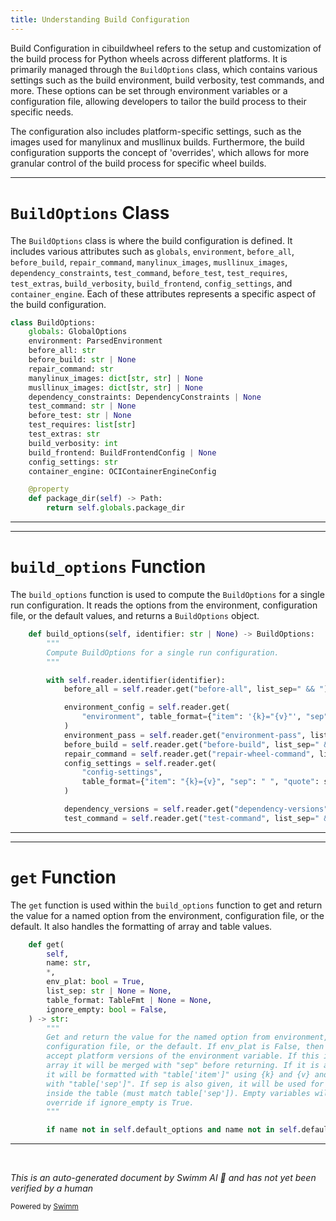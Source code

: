 ```yaml
---
title: Understanding Build Configuration
---
```

Build Configuration in cibuildwheel refers to the setup and customization of the build process for Python wheels across different platforms. It is primarily managed through the <SwmToken path="/cibuildwheel/options.py" pos="82:2:2" line-data="class BuildOptions:">`BuildOptions`</SwmToken> class, which contains various settings such as the build environment, build verbosity, test commands, and more. These options can be set through environment variables or a configuration file, allowing developers to tailor the build process to their specific needs.&nbsp;

The configuration also includes platform-specific settings, such as the images used for manylinux and musllinux builds. Furthermore, the build configuration supports the concept of 'overrides', which allows for more granular control of the build process for specific wheel builds.

<SwmSnippet path="/cibuildwheel/options.py" line="82">

---

# <SwmToken path="/cibuildwheel/options.py" pos="82:2:2" line-data="class BuildOptions:">`BuildOptions`</SwmToken> Class

The `BuildOptions` class is where the build configuration is defined. It includes various attributes such as `globals`, `environment`, `before_all`, `before_build`, `repair_command`, `manylinux_images`, `musllinux_images`, `dependency_constraints`, `test_command`, `before_test`, `test_requires`, `test_extras`, `build_verbosity`, `build_frontend`, `config_settings`, and `container_engine`. Each of these attributes represents a specific aspect of the build configuration.

```python
class BuildOptions:
    globals: GlobalOptions
    environment: ParsedEnvironment
    before_all: str
    before_build: str | None
    repair_command: str
    manylinux_images: dict[str, str] | None
    musllinux_images: dict[str, str] | None
    dependency_constraints: DependencyConstraints | None
    test_command: str | None
    before_test: str | None
    test_requires: list[str]
    test_extras: str
    build_verbosity: int
    build_frontend: BuildFrontendConfig | None
    config_settings: str
    container_engine: OCIContainerEngineConfig

    @property
    def package_dir(self) -> Path:
        return self.globals.package_dir
```

---

</SwmSnippet>

<SwmSnippet path="/cibuildwheel/options.py" line="563">

---

# <SwmToken path="/cibuildwheel/options.py" pos="563:3:3" line-data="    def build_options(self, identifier: str | None) -&gt; BuildOptions:">`build_options`</SwmToken> Function

The <SwmToken path="/cibuildwheel/options.py" pos="563:3:3" line-data="    def build_options(self, identifier: str | None) -&gt; BuildOptions:">`build_options`</SwmToken> function is used to compute the <SwmToken path="/cibuildwheel/options.py" pos="82:2:2" line-data="class BuildOptions:">`BuildOptions`</SwmToken> for a single run configuration. It reads the options from the environment, configuration file, or the default values, and returns a <SwmToken path="/cibuildwheel/options.py" pos="82:2:2" line-data="class BuildOptions:">`BuildOptions`</SwmToken> object.

```python
    def build_options(self, identifier: str | None) -> BuildOptions:
        """
        Compute BuildOptions for a single run configuration.
        """

        with self.reader.identifier(identifier):
            before_all = self.reader.get("before-all", list_sep=" && ")

            environment_config = self.reader.get(
                "environment", table_format={"item": '{k}="{v}"', "sep": " "}
            )
            environment_pass = self.reader.get("environment-pass", list_sep=" ").split()
            before_build = self.reader.get("before-build", list_sep=" && ")
            repair_command = self.reader.get("repair-wheel-command", list_sep=" && ")
            config_settings = self.reader.get(
                "config-settings",
                table_format={"item": "{k}={v}", "sep": " ", "quote": shlex.quote},
            )

            dependency_versions = self.reader.get("dependency-versions")
            test_command = self.reader.get("test-command", list_sep=" && ")
```

---

</SwmSnippet>

<SwmSnippet path="/cibuildwheel/options.py" line="410">

---

# <SwmToken path="/cibuildwheel/options.py" pos="410:3:3" line-data="    def get(">`get`</SwmToken> Function

The <SwmToken path="/cibuildwheel/options.py" pos="410:3:3" line-data="    def get(">`get`</SwmToken> function is used within the <SwmToken path="/cibuildwheel/options.py" pos="563:3:3" line-data="    def build_options(self, identifier: str | None) -&gt; BuildOptions:">`build_options`</SwmToken> function to get and return the value for a named option from the environment, configuration file, or the default. It also handles the formatting of array and table values.

```python
    def get(
        self,
        name: str,
        *,
        env_plat: bool = True,
        list_sep: str | None = None,
        table_format: TableFmt | None = None,
        ignore_empty: bool = False,
    ) -> str:
        """
        Get and return the value for the named option from environment,
        configuration file, or the default. If env_plat is False, then don't
        accept platform versions of the environment variable. If this is an
        array it will be merged with "sep" before returning. If it is a table,
        it will be formatted with "table['item']" using {k} and {v} and merged
        with "table['sep']". If sep is also given, it will be used for arrays
        inside the table (must match table['sep']). Empty variables will not
        override if ignore_empty is True.
        """

        if name not in self.default_options and name not in self.default_platform_options:
```

---

</SwmSnippet>

&nbsp;

*This is an auto-generated document by Swimm AI 🌊 and has not yet been verified by a human*

<SwmMeta version="3.0.0" repo-id="Z2l0aHViJTNBJTNBY2lidWlsZHdoZWVsJTNBJTNBZ2lsYWRuYXZvdA==" repo-name="cibuildwheel"><sup>Powered by [Swimm](https://app.swimm.io/)</sup></SwmMeta>
